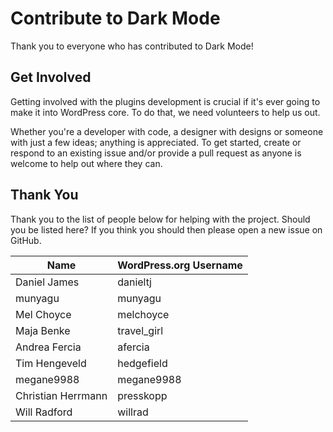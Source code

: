 # Contribute to Dark Mode

Thank you to everyone who has contributed to Dark Mode!

## Get Involved

Getting involved with the plugins development is crucial if it's ever going to make it into WordPress core. To do that, we need volunteers to help us out.

Whether you're a developer with code, a designer with designs or someone with just a few ideas; anything is appreciated. To get started, create or respond to an existing issue and/or provide a pull request as anyone is welcome to help out where they can.

## Thank You

Thank you to the list of people below for helping with the project. Should you be listed here? If you think you should then please open a new issue on GitHub.

| Name                | WordPress.org Username |
|-------------------- |----------------------- |
| Daniel James        | danieltj               |
| munyagu             | munyagu                |
| Mel Choyce          | melchoyce              |
| Maja Benke          | travel_girl            |
| Andrea Fercia       | afercia                |
| Tim Hengeveld       | hedgefield             |
| megane9988          | megane9988             |
| Christian Herrmann  | presskopp              |
| Will Radford        | willrad                |
